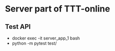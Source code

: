 # Server part of TTT-online

## Test API
* docker exec -it server_app_1 bash
* python -m pytest test/
